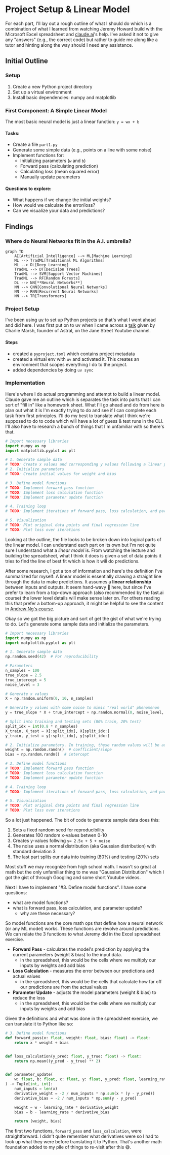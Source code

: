 # Project Setup & Linear Model

For each part, I'll lay out a rough outline of what I should do which is a combination of what I learned from watching Jeremy Howard
build with the Microsoft Excel spreadsheet and [claude.ai](https://claude.ai/new)'s help. I've asked it not to give any "answers" (e.g., the correct code)
but rather to guide me along like a tutor and hinting along the way should I need any assistance.

## Initial Outline

### Setup

1. Create a new Python project directory
2. Set up a virtual environment
3. Install basic dependencies: numpy and matplotlib

### First Component: A Simple Linear Model

The most basic neural model is just a linear function: `y = wx + b`

#### Tasks:

- Create a file `part1.py`
- Generate some simple data (e.g., points on a line with some noise)
- Implement functions for:
  - Initializing parameters (`w` and `b`)
  - Forward pass (calculating prediction)
  - Calculating loss (mean squared error)
  - Manually update parameters

#### Questions to explore:

- What happens if we change the initial weights?
- How would we calculate the error/loss?
- Can we visualize your data and predictions?

## Findings

### Where do Neural Networks fit in the A.I. umbrella?

```mermaid
graph TD
    AI[Artificial Intelligence] --> ML[Machine Learning]
    ML --> TradML[Traditional ML Algorithms]
    ML --> DL[Deep Learning]
    TradML --> DT[Decision Trees]
    TradML --> SVM[Support Vector Machines]
    TradML --> RF[Random Forests]
    DL --> NN[**Neural Networks**]
    NN --> CNN[Convolutional Neural Networks]
    NN --> RNN[Recurrent Neural Networks]
    NN --> TR[Transformers]
```

### Project Setup

I've been using [uv](https://docs.astral.sh/uv/) to set up Python projects so that's what I went ahead and did here. I was first put on to uv when I came
across a [talk](https://www.youtube.com/watch?v=gSKTfG1GXYQ) given by Charlie Marsh, founder of Astral, on the Jane Street Youtube channel.

#### Steps

- created a `pyproject.toml` which contains project metadata
- created a virtual env with `uv` and activated it. This creates an environment that scopes everything I do to the project.
- added dependencies by doing `uv sync`

### Implementation

Here's where I do actual programming and attempt to build a linear model. Claude gave me an outline which is separates the task into parts that I can sort of
"fill in" like a homework sheet. What I'll go ahead and do from here is plan out what it is I'm exactly trying to do and see if I can complete each task from first principles.
I'll do my best to translate what I think we're supposed to do to code which will have a lot of guess & test runs in the CLI. I'll also have to research a bunch of things
that I'm unfamiliar with so there's that.

```python
# Import necessary libraries
import numpy as np
import matplotlib.pyplot as plt

# 1. Generate sample data
# TODO: Create x values and corresponding y values following a linear pattern with noise
# 2. Initialize parameters
# TODO: Create initial values for weight and bias

# 3. Define model functions
# TODO: Implement forward pass function
# TODO: Implement loss calculation function
# TODO: Implement parameter update function

# 4. Training loop
# TODO: Implement iterations of forward pass, loss calculation, and parameter updates

# 5. Visualization
# TODO: Plot original data points and final regression line
# TODO: Plot loss over iterations
```

Looking at the outline, the file looks to be broken down into logical parts of the linear model. I can understand each part on its own but I'm not quite sure I understand what a _linear
model_ is. From watching the lecture and building the spreadsheet, what I think it does is given a set of data points it tries to find the line of best fit which is how it will do predictions.

After some research, I got a ton of information and here's the definition I've summarized for myself: A linear model is essentially drawing a straight line through the data to make predictions.
It assumes a **linear relationship** between inputs and outputs. It seem hand-wavy 👋 here, but since I've prefer to learn from a top-down approach (also recommended by the fast.ai course) the lower
level details will make sense later on. For others reading this that prefer a bottom-up approach, it might be helpful to see the content in [Andrew Ng's course](https://www.coursera.org/specializations/machine-learning-introduction).

Okay so we got the big picture and sort of get the gist of what we're trying to do. Let's generate some sample data and initialize the parameters.

```python
# Import necessary libraries
import numpy as np
import matplotlib.pyplot as plt

# 1. Generate sample data
np.random.seed(42)  # For reproducibility

# Parameters
n_samples = 100
true_slope = 2.5
true_intercept = 5
noise_level = 3

# Generate x values
X = np.random.uniform(0, 10, n_samples)

# Generate y values with some noise to mimic "real world" phenomenon
y = true_slope * X + true_intercept + np.random.normal(0, noise_level, n_samples)

# Split into training and testing sets (80% train, 20% test)
split_idx = int(0.8 * n_samples)
X_train, X_test = X[:split_idx], X[split_idx:]
y_train, y_test = y[:split_idx], y[split_idx:]

# 2. Initialize parameters. In training, these random values will be adjusted through gradient descent
weight = np.random.randn()  # coefficient/slope
bias = np.random.randn()  # intercept

# 3. Define model functions
# TODO: Implement forward pass function
# TODO: Implement loss calculation function
# TODO: Implement parameter update function

# 4. Training loop
# TODO: Implement iterations of forward pass, loss calculation, and parameter updates

# 5. Visualization
# TODO: Plot original data points and final regression line
# TODO: Plot loss over iterations
```

So a lot just happened. The bit of code to generate sample data does this:

1. Sets a fixed random seed for reproducibility
2. Generates 100 random x-values betwen 0-10
3. Creates y-values follwing `y= 2.5x + 5 + noise`
4. The noise uses a normal distribution (aka Gaussian distribution) with standard deviation 3
5. The last part splits our data into training (80%) and testing (20%) sets

Most stuff we may recognize from high school math. I wasn't so great at math but the only unfamiliar thing to me was "Gaussian Distribution" which I got the gist of through Googling and some
short Youtube videos.

Next I have to implement "#3. Define model functions". I have some questions:

- what are model functions?
- what is forward pass, loss calculation, and parameter update?
  - why are these necessary?

So model functions are the core math ops that define how a neural network (or any ML model) works. These functions are revolve around predictions.
We can relate the 3 functions to what Jeremy did in the Excel spreadsheet exercise.

- **Forward Pass** - calculates the model's prediction by applying the current parameters (weight & bias) to the input data.
  - in the spreadsheet, this would be the cells where we multiply our inputs by weights and add bias
- **Loss Calculation** - measures the error between our predictions and actual values
  - in the spreadsheet, this would be the cells that calculate how far off our predictions are from the actual values
- **Parameter Update** - adjusts the model parameters (weight & bias) to reduce the loss
  - in the spreadsheet, this would be the cells where we multiply our inputs by weights and add bias

Given the definitions and what was done in the spreadsheet exercise, we can translate it to Python like so:

```python
# 3. Define model functions
def forward_pass(x: float, weight: float, bias: float) -> float:
    return x * weight + bias


def loss_calculation(y_pred: float, y_true: float) -> float:
    return np.mean((y_pred - y_true) ** 2)


def parameter_update(
    w: float, b: float, x: float, y: float, y_pred: float, learning_rate: float
) -> Tuple[int, int]:
    num_inputs = len(x)
    derivative_weight = -2 / num_inputs * np.sum(x * (y - y_pred))
    derivative_bias = -2 / num_inputs * np.sum(y - y_pred)

    weight = w - learning_rate * derivative_weight
    bias = b - learning_rate * derivative_bias

    return (weight, bias)
```

The first two functions, `forward_pass` and `loss_calculation`, were straightforward. I didn't quite remember what derivatives were so I had to look up
what they were before translating it to Python. That's another math foundation added to my pile of things to re-visit after this 😅.
